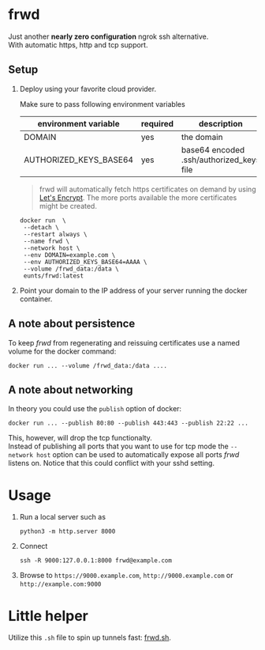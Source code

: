 # frwd
Just another **nearly zero configuration** ngrok ssh alternative.  
With automatic https, http and tcp support.

## Setup
1. Deploy using your favorite cloud provider.

   Make sure to pass following environment variables

   | environment variable   | required | description                               | example         |
   |------------------------|----------|-------------------------------------------|-----------------|
   | DOMAIN                 | yes      | the domain                                | example.com     |
   | AUTHORIZED_KEYS_BASE64 | yes      | base64 encoded .ssh/authorized_keys file  | AAAA            |

   > frwd will automatically fetch https certificates on demand by using [Let's Encrypt](https://letsencrypt.org).
   > The more ports available the more certificates might be created. 

   ```shell
   docker run  \
    --detach \
    --restart always \
    --name frwd \
    --network host \
    --env DOMAIN=example.com \
    --env AUTHORIZED_KEYS_BASE64=AAAA \
    --volume /frwd_data:/data \
    eunts/frwd:latest
   ```
2. Point your domain to the IP address of your server running the docker container.


## A note about persistence
To keep *frwd* from regenerating and reissuing certificates use a named volume for the docker command:
```shell
docker run ... --volume /frwd_data:/data ....
```

## A note about networking
In theory you could use the `publish` option of docker:
```shell
docker run ... --publish 80:80 --publish 443:443 --publish 22:22 ...
```
This, however, will drop the tcp functionalty.  
Instead of publishing all ports that you want to use for tcp mode the `--network host` option can be used to automatically 
expose all ports *frwd* listens on. Notice that this could conflict with your sshd setting.


# Usage

1. Run a local server such as
   ```
   python3 -m http.server 8000
   ```
2. Connect
   ```
   ssh -R 9000:127.0.0.1:8000 frwd@example.com
   ```
3. Browse to `https://9000.example.com`, `http://9000.example.com` or `http://example.com:9000`


# Little helper
Utilize this `.sh` file to spin up tunnels fast:
[frwd.sh](frwd.sh).

